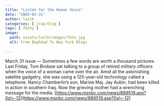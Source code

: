 ```yaml
---
title: "Listen for the Human Voice"
date: "2003-03-31"
author: laith
categories: [ iraq-blog ]
tags: [ fbtny ]
image:
  path: assets/laith/images/fbtn.jpg
  alt: From Baghdad To New York Blogs
  
---
```


March 31 issue — Sometimes a few words are worth a thousand pictures. Last Friday, Tom Brokaw sat talking to a group of retired military officers when the voice of a woman came over the air. Amid all the astonishing satellite gadgetry, she was using a 125-year-old technology called a telephone. Nancy Chamberlin’s son, Marine Maj. Jay Aubin, had been killed in action in southern Iraq. Now the grieving mother had a wrenching message for the media. [https://www.msnbc.com/news/889519.asp?0sl=-12](https://www.msnbc.com/news/889519.asp?0sl=-12)
